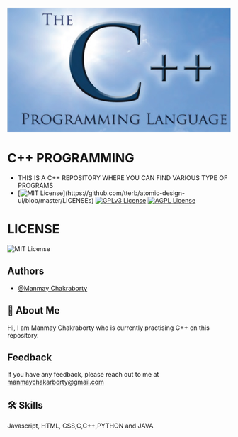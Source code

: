 <!-- ![Logo](Programs/cpp.jpg) -->
<kbd>![Programs](Programs/cpp.jpg)</kbd>

    
# C++ PROGRAMMING 
- THIS IS A C++ REPOSITORY WHERE YOU CAN FIND VARIOUS TYPE OF PROGRAMS
- [![MIT License](https://img.shields.io/apm/l/atomic-design-ui.svg?)](https://github.com/tterb/atomic-design-ui/blob/master/LICENSEs)
[![GPLv3 License](https://img.shields.io/badge/License-GPL%20v3-yellow.svg)](https://opensource.org/licenses/)
[![AGPL License](https://img.shields.io/badge/license-AGPL-blue.svg)](http://www.gnu.org/licenses/agpl-3.0)
# LICENSE

![MIT License](https://img.shields.io/apm/l/atomic-design-ui.svg?)



## Authors

- [@Manmay Chakraborty](https://www.github.com/manmay2)


## 🚀 About Me
Hi, I am Manmay Chakraborty who is currently practising C++ on this repository.




## Feedback

If you have any feedback, please reach out to me at manmaychakarborty@gmail.com


## 🛠 Skills
Javascript, HTML, CSS,C,C++,PYTHON and JAVA

